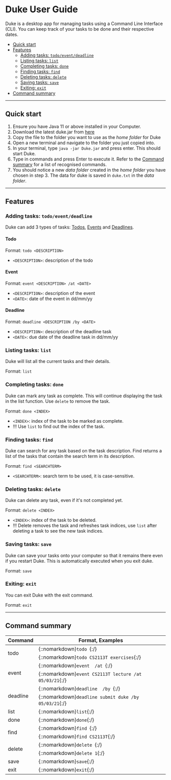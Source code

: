 # Duke User Guide

Duke is a desktop app for managing tasks using a Command Line Interface (CLI). You can keep track of your tasks to be done and their respective dates. 

* [Quick start](#quick-start)
* [Features](#features)
    * [Adding tasks: `todo/event/deadline`](#add)
    * [Listing tasks: `list`](#list)
    * [Completing tasks: `done`](#done)
    * [Finding tasks: `find`](#find)
    * [Deleting tasks: `delete`](#delete)
    * [Saving tasks: `save`](#save)
    * [Exiting: `exit`](#exit)
* [Command summary](#command-summary)

---

## Quick start
1. Ensure you have Java 11 or above installed in your Computer. 
2. Download the latest duke.jar from [here](https://github.com/huachen24/ip/releases/tag/v0.2)
3. Copy the file to the folder you want to use as the _home folder_ for Duke
4. Open a new terminal and navigate to the folder you just copied into. 
5. In your terminal, type `java -jar Duke.jar` and press enter. This should start Duke. 
6. Type in commands and press Enter to execute it. 
    Refer to the [Command summary](#command-summary) for a list of recognised commands. 
7. You should notice a new _data folder_ created in the _home folder_ you have chosen in step 3. The data for duke is saved in `duke.txt` in the _data folder_. 

---

## Features 

### <a name="add"></a>Adding tasks: `todo/event/deadline`
Duke can add 3 types of tasks: [Todos](#todo), [Events](#event) and [Deadlines](#deadline). 

#### Todo
Format: `todo <DESCRIPTION>`
* `<DESCRIPTION>`: description of the todo

#### Event
Format: `event <DESCRIPTION> /at <DATE>`
* `<DESCRIPTION>`: description of the event
* `<DATE>`: date of the event in dd/mm/yy

#### Deadline
Format: `deadline <DESCRIPTION /by <DATE>`
* `<DESCRIPTION>`: description of the deadline task
* `<DATE>`: due date of the deadline task in dd/mm/yy


### <a name="list"></a>Listing tasks: `list`
Duke will list all the current tasks and their details. 

Format: `list`


### <a name="done"></a>Completing tasks: `done`
Duke can mark any task as complete. This will continue displaying the task in the list function. Use `delete` to remove the task. 

Format: `done <INDEX>`
* `<INDEX>`: index of the task to be marked as complete. 
* !!! Use `list` to find out the index of the task. 


### <a name="find"></a>Finding tasks: `find`
Duke can search for any task based on the task description. Find returns a list of the tasks that contain the search term in its description. 

Format: `find <SEARCHTERM>`
* `<SEARCHTERM>`: search term to be used, it is case-sensitive. 


### <a name="delete"></a>Deleting tasks: `delete`
Duke can delete any task, even if it's not completed yet. 

Format: `delete <INDEX>`
* `<INDEX>`: index of the task to be deleted. 
* !!! Delete removes the task and refreshes task indices, use `list` after deleting a task to see the new task indices. 

### <a name="save"></a>Saving tasks: `save`
Duke can save your tasks onto your computer so that it remains there even if you restart Duke. This is automatically executed when you exit duke. 

Format: `save`


### <a name="exit"></a>Exiting: `exit`
You can exit Duke with the exit command. 

Format: `exit`

---

## Command summary

<table>
    <thead>
        <tr>
            <th>Command</th>
            <th>Format, Examples</th>
        </tr>
    </thead>
    <tbody>
        <tr>
            <td rowspan=2>todo</td>
            <td>{::nomarkdown}<code>todo <DESCRIPTION></code>{:/}</td>
        </tr>
        <tr>
            <td>{::nomarkdown}<code>todo CS2113T exercises</code>{:/}</td>
        </tr>
        <tr>
            <td rowspan=2>event</td>
            <td>{::nomarkdown}<code>event <DESCRIPTION> /at <DATE(dd/mm/yy)></code>{:/}</td>
        </tr>
        <tr>
            <td>{::nomarkdown}<code>event CS2113T lecture /at 05/03/21</code>{:/}</td>
        </tr>
        <tr>
            <td rowspan=2>deadline</td>
            <td>{::nomarkdown}<code>deadline <DESCRIPTION> /by <DATE(dd/mm/yy)></code>{:/}</td>
        </tr>
        <tr>
            <td>{::nomarkdown}<code>deadline submit duke /by 05/03/21</code>{:/}</td>
        </tr>
        <tr>
            <td>list</td>
            <td>{::nomarkdown}<code>list</code>{:/}</td>
        </tr>
        <tr>
            <td>done</td>
            <td>{::nomarkdown}<code>done</code>{:/}</td>
        </tr>
        <tr>
            <td rowspan=2>find</td>
            <td>{::nomarkdown}<code>find <SEARCHTERM></code>{:/}</td>
        </tr>
        <tr>
            <td>{::nomarkdown}<code>find CS2113T</code>{:/}</td>
        </tr>
        <tr>
            <td rowspan=2>delete</td>
            <td>{::nomarkdown}<code>delete <INDEX></code>{:/}</td>
        </tr>
        <tr>
            <td>{::nomarkdown}<code>delete 1</code>{:/}</td>
        </tr>
        <tr>
            <td>save</td>
            <td>{::nomarkdown}<code>save</code>{:/}</td>
        </tr>
        <tr>
            <td>exit</td>
            <td>{::nomarkdown}<code>exit</code>{:/}</td>
        </tr>
    </tbody>
</table>
